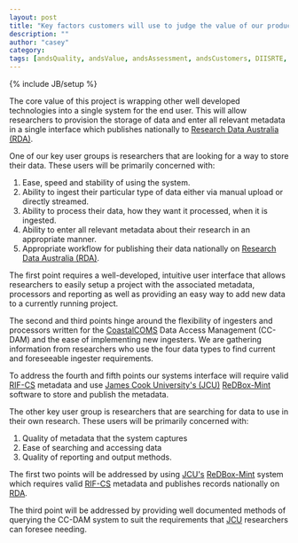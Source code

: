 ```yaml
---
layout: post
title: "Key factors customers will use to judge the value of our product"
description: ""
author: "casey"
category: 
tags: [andsQuality, andsValue, andsAssessment, andsCustomers, DIISRTE, fundedByAustralianNationalDataService, andsApps, DC24, richDataCapture]
---
```

{% include JB/setup %}

<p>The core value of this project is wrapping other well developed technologies into a single system for the end user.  This will allow researchers to provision the storage of data and enter all relevant metadata in a single interface which publishes nationally to <a href="http://researchdata.ands.org.au/">Research Data Australia (RDA)</a>.</p>

<p>One of our key user groups is researchers that are looking for a way to store their data.  These users will be primarily concerned with:
	<ol>
		<li>Ease, speed and stability of using the system.</li>
		<li>Ability to ingest their particular type of data either via manual upload or directly streamed.</li>
		<li>Ability to process their data, how they want it processed, when it is ingested.</li>
		<li>Ability to enter all relevant metadata about their research in an appropriate manner.</li>
		<li>Appropriate workflow for publishing their data nationally on <a href="http://researchdata.ands.org.au/">Research Data Australia (RDA)</a>.</li>
	</ol>
</p>

<p>The first point requires a well-developed, intuitive user interface that allows researchers to easily setup a project with the associated metadata, processors and reporting as well as providing an easy way to add new data to a currently running project.</p>

<p>The second and third points hinge around the flexibility of ingesters and processors written for the <a href="http://www.coastalcoms.com/">CoastalCOMS</a> Data Access Management (CC-DAM) and the ease of implementing new ingesters.  We are gathering information from researchers who use the four data types to find current and foreseeable ingester requirements.</p>

<p>To address the fourth and fifth points our systems interface will require valid <a href="http://www.ands.org.au/guides/content-providers-guide.html">RIF-CS</a> metadata and use <a href="http://www.jcu.edu.au/">James Cook University's (JCU)</a> <a href="http://www.redboxresearchdata.com.au/">ReDBox-Mint</a> software to store and publish the metadata.</p>

<p>The other key user group is researchers that are searching for data to use in their own research.  These users will be primarily concerned with:
	<ol>
		<li>Quality of metadata that the system captures</li>
		<li>Ease of searching and accessing data</li>
		<li>Quality of reporting and output methods.</li>
	</ol>
</p>

<p>The first two points will be addressed by using <a href="http://www.jcu.edu.au/">JCU's</a> <a href="http://www.redboxresearchdata.com.au/">ReDBox-Mint</a> system which requires valid <a href="http://www.ands.org.au/guides/content-providers-guide.html">RIF-CS</a> metadata and publishes records nationally on <a href="http://researchdata.ands.org.au/">RDA</a>.</p>

<p>The third point will be addressed by providing well documented methods of querying the CC-DAM system to suit the requirements that <a href="http://www.jcu.edu.au/">JCU</a> researchers can foresee needing.</p>
